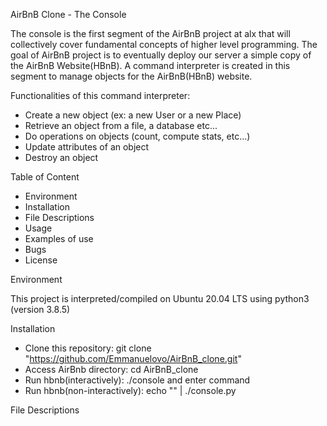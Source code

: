 AirBnB Clone - The Console

The console is the first segment of the AirBnB project at alx that will collectively cover fundamental concepts of higher level programming. The goal of AirBnB project is to eventually deploy our server a simple copy of the AirBnB Website(HBnB). A command interpreter is created in this segment to manage objects for the AirBnB(HBnB) website.

Functionalities of this command interpreter:

* Create a new object (ex: a new User or a new Place)
* Retrieve an object from a file, a database etc...
* Do operations on objects (count, compute stats, etc...)
* Update attributes of an object
* Destroy an object

Table of Content

* Environment
* Installation
* File Descriptions
* Usage
* Examples of use
* Bugs
* License

Environment

This project is interpreted/compiled on Ubuntu 20.04 LTS using python3 (version 3.8.5)

Installation

* Clone this repository: git clone "https://github.com/Emmanuelovo/AirBnB_clone.git"
* Access AirBnb directory: cd AirBnB_clone
* Run hbnb(interactively): ./console and enter command
* Run hbnb(non-interactively): echo "<command>" | ./console.py

File Descriptions
